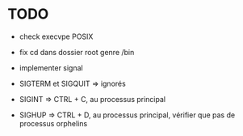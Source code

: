 # TODO

- check execvpe POSIX
- fix cd dans dossier root genre /bin
- implementer signal

- SIGTERM et SIGQUIT => ignorés
- SIGINT => CTRL + C, au processus principal

- SIGHUP => CTRL + D, au processus principal, vérifier que pas de processus orphelins